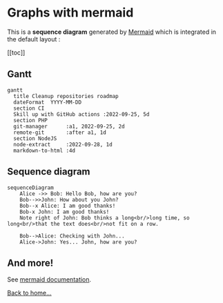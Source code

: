 # Graphs with mermaid

This is a **sequence diagram** generated by [Mermaid](https://mermaid-js.github.io/mermaid/#/) which is integrated in the default layout :

[[toc]]

## Gantt

```mermaid
gantt
  title Cleanup repositories roadmap
  dateFormat  YYYY-MM-DD
  section CI
  Skill up with GitHub actions :2022-09-25, 5d
  section PHP
  git-manager      :a1, 2022-09-25, 2d
  remote-git       :after a1, 1d
  section NodeJS
  node-extract     :2022-09-28, 1d
  markdown-to-html :4d
```

## Sequence diagram

```mermaid
sequenceDiagram
    Alice ->> Bob: Hello Bob, how are you?
    Bob-->>John: How about you John?
    Bob--x Alice: I am good thanks!
    Bob-x John: I am good thanks!
    Note right of John: Bob thinks a long<br/>long time, so long<br/>that the text does<br/>not fit on a row.

    Bob-->Alice: Checking with John...
    Alice->John: Yes... John, how are you?
```

## And more!

See [mermaid documentation](https://mermaid-js.github.io/mermaid/#/).

[Back to home...](../index.md)
